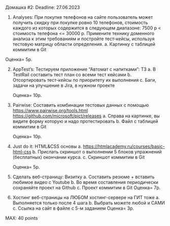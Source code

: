 Домашка #2:
Deadline: 27.06.2023


1.	Analyses: При покупке телефонов на сайте пользователь может получить скидку при покупке ровно 10 телефонов, стоимость каждого из которых содержится в следующем диапазоне: 7500 р < стоимость телефона <= 30000 р. Примените технику доменного анализа к этим требованиям и постройте тест-кейсы, используя тестовую матрицу области определения.
a.	Картинку с таблицей коммитим в Git

Оценка= 5p.

2.	AppTest’s: Тестируем приложение “Автомат с напитками”: ТЗ 
a.	В TestRail составить тест план со всеми тест кейсами 
b.	Отсортировать тест-кейсы по приоритету их выполнения
c.	Баги, задачи на улучшение в Jira, в нужном проекте

	Оценка= 10p.

3.	Pairwise: Составить комбинации тестовых данных с помощью https://www.pairwise.org/tools.html
https://github.com/microsoft/pict/releases
a.	Справа на картинке, вы видите форму которую и надо протестировать
b.	Файл с таблицей коммитим в Git

	Оценка= 10p.



4.	Just do it:  HTML&CSS основы
a.	https://htmlacademy.ru/courses/basic-html-css
b.	Прислать скриншот о выполнении 5 блоков упражнений (бесплатных) окончании курса.
c.	Скриншот коммитим в Git


	Оценка= 5p.

5.	Сделать веб-страницу: Визитку
a.	Составить резюме + вставить любимое видео с Youtube
b.	Во время составления периодически сохраняйте проект на Github
c.	Проект коммитим в Git
Оценка= 7p.

6.	Хостинг веб-страницы на ЛЮБОМ хостинг-сервере на ГИТ тоже
a.	Выполняется только после 4 шага
b.	Выбрать можете любой и САМИ
c.	Ссылка на сайт в файле с 5-м заданием
Оценка= 3p.


MAX: 40 points
